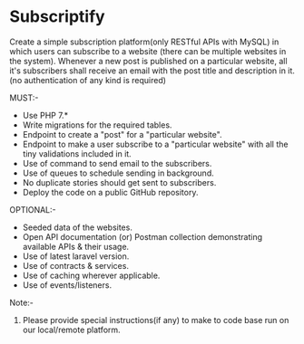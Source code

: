 # Subscriptify

Create a simple subscription platform(only RESTful APIs with MySQL) in which users can subscribe to a website (there can be multiple websites in the system). Whenever a new post is published on a particular website, all it's subscribers shall receive an email with the post title and description in it. (no authentication of any kind is required)

MUST:-
- Use PHP 7.*
- Write migrations for the required tables.
- Endpoint to create a "post" for a "particular website".
- Endpoint to make a user subscribe to a "particular website" with all the tiny validations included in it.
- Use of command to send email to the subscribers.
- Use of queues to schedule sending in background.
- No duplicate stories should get sent to subscribers.
- Deploy the code on a public GitHub repository.

OPTIONAL:-
- Seeded data of the websites.
- Open API documentation (or) Postman collection demonstrating available APIs & their usage.
- Use of latest laravel version.
- Use of contracts & services.
- Use of caching wherever applicable.
- Use of events/listeners.

Note:-
1. Please provide special instructions(if any) to make to code base run on our local/remote platform.
